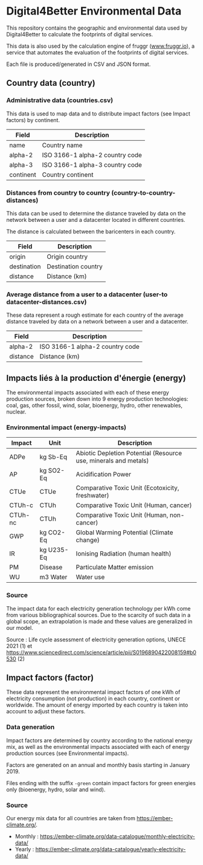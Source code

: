 # Digital4Better Environmental Data

This repository contains the geographic and environmental data used by Digital4Better to calculate the footprints of digital services.

This data is also used by the calculation engine of fruggr (www.fruggr.io), a service that automates the evaluation of the footprints of digital services.

Each file is produced/generated in CSV and JSON format.

## Country data (country)

### Administrative data (countries.csv)

This data is used to map data and to distribute impact factors (see Impact factors) by continent.

| Field     | Description                     |
|-----------|---------------------------------|
| name      | Country name                    |
| alpha-2   | ISO 3166-1 alpha-2 country code |
| alpha-3   | ISO 3166-1 alpha-3 country code |
| continent | Country continent               |

### Distances from country to country (country-to-country-distances)

This data can be used to determine the distance traveled by data on the network between a user and a datacenter located in different countries.

The distance is calculated between the baricenters in each country.

| Field       | Description         |
|-------------|---------------------|
| origin      | Origin country      |
| destination | Destination country |
| distance    | Distance (km)       |

### Average distance from a user to a datacenter (user-to datacenter-distances.csv)

These data represent a rough estimate for each country of the average distance traveled by data on a network between a user and a datacenter.

| Field    | Description                     |
|----------|---------------------------------|
| alpha-2  | ISO 3166-1 alpha-2 country code |
| distance | Distance (km)                   |

## Impacts liés à la production d'énergie (energy)

The environmental impacts associated with each of these energy production sources, broken down into 9 energy production technologies: coal, gas, other fossil, wind, solar, bioenergy, hydro, other renewables, nuclear.

### Environmental impact (energy-impacts)

| Impact  | Unit       | Description                                                     |
|---------|------------|-----------------------------------------------------------------|
| ADPe    | kg Sb-Eq   | Abiotic Depletion Potential (Resource use, minerals and metals) |
| AP      | kg SO2-Eq  | Acidification Power                                             |
| CTUe    | CTUe       | Comparative Toxic Unit (Ecotoxicity, freshwater)                |
| CTUh-c  | CTUh       | Comparative Toxic Unit (Human, cancer)                          |
| CTUh-nc | CTUh       | Comparative Toxic Unit (Human, non-cancer)                      |
| GWP     | kg CO2-Eq  | Global Warming Potential (Climate change)                       |
| IR      | kg U235-Eq | Ionising Radiation (human health)                               |
| PM      | Disease    | Particulate Matter emission                                     |
| WU      | m3 Water   | Water use                                                       |

### Source 

The impact data for each electricity generation technology per kWh come from various bibliographical sources. Due to the scarcity of such data in a global scope, an extrapolation is made and these values are generalized in our model.

Source : Life cycle assessment of electricity generation options, UNECE 2021 (1) et https://www.sciencedirect.com/science/article/pii/S0196890422008159#b0530 (2)

## Impact factors (factor)

These data represent the environmental impact factors of one kWh of electricity consumption (not production) in each country, continent or worldwide.
The amount of energy imported by each country is taken into account to adjust these factors.

### Data generation

Impact factors are determined by country according to the national energy mix, as well as the environmental impacts associated with each of energy production sources (see Environmental impacts).

Factors are generated on an annual and monthly basis starting in January 2019.

Files ending with the suffix `-green` contain impact factors for green energies only (bioenergy, hydro, solar and wind).

### Source

Our energy mix data for all countries are taken from https://ember-climate.org/.

- Monthly : https://ember-climate.org/data-catalogue/monthly-electricity-data/
- Yearly : https://ember-climate.org/data-catalogue/yearly-electricity-data/

